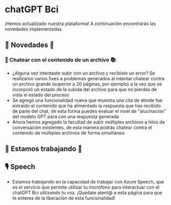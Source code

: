 # chatGPT Bci

¡Hemos actualizado nuestra plataforma! A continuación encontrarás las novedades implementadas

## 🎉 Novedades 🎉

### 📂 Chatear con el contenido de un archivo 📚

- ¿Alguna vez intentaste subir con un archivo y recibiste un error? Se realizaron varios fixes a problemas generados al intentar chatear contra un archivo grande (superior a 20 páginas, por ejemplo) a la vez que se incorporó un estado de la subida del archivo para que no pierdas de vista el estado del proceso
- Se agregó una funcionalidad nueva que muestra una cita de dónde fue extraído el contenido que ha alimentado la respuesta que has recibido de parte del chat, de esta forma puedes evaluar el nivel de "alucinación" del modelo GPT para con una respuesta generada
- Ahora hemos agregado la facultad de subir múltiples archivos a hilos de conversación existentes, de esta manera podrás chatear contra el contenido de múltiples archivos de forma simultánea

<!---
### 🔑 Environment variable change

Please note that the solution has been upgraded to utilise the most recent version of the OpenAI JavaScript SDK, necessitating the use of the `OPENAI_API_KEY` environment variable.

Ensure that you update the variable name in both your '.env' file and the configuration within Azure App Service or Key Vault, changing it from `AZURE_OPENAI_API_KEY` to `OPENAI_API_KEY`.
-->

## 🚧 Estamos trabajando 🚧

## 🎙️ Speech

- Estamos trabajando en la capacidad de trabajar con Azure Speech, que es el servicio que permite utilizar tu micrófono para interactuar con el chatGPT Bci utilizando tu voz. ¡Quédate atent@ a esta página para que te enteres de la liberación de esta funcionalidad!

<!---
Ability to use Azure Speech in conversations. This feature is not enabled by default. To enable this feature, you must set the environment variable `PUBLIC_SPEECH_ENABLED=true` along with the Azure Speech subscription key and region.

```
PUBLIC_SPEECH_ENABLED=true
AZURE_SPEECH_REGION="REGION"
AZURE_SPEECH_KEY="1234...."
```
-->
